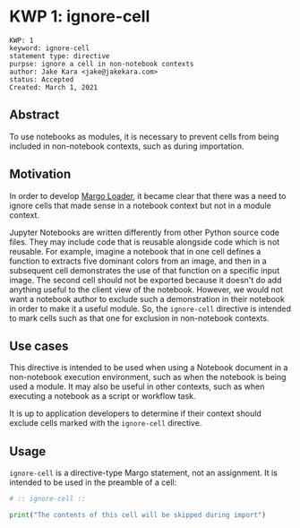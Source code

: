 # KWP 1: ignore-cell

```yaml:meta
KWP: 1
keyword: ignore-cell
statement type: directive
purpse: ignore a cell in non-notebook contexts
author: Jake Kara <jake@jakekara.com>
status: Accepted
Created: March 1, 2021
```

## Abstract

To use notebooks as modules, it is necessary to prevent cells from being included in non-notebook contexts, such as during importation.

## Motivation

In order to develop [Margo Loader](https://github.com/margo-notebooks/margo-loader-py), it became clear that there was a need to ignore cells that made sense in a notebook context but not in a module context.  

Jupyter Notebooks are written differently from other Python source code files. They may include code that is reusable alongside code which is not reusable. For example, imagine a notebook that in one cell defines a function to extracts five dominant colors from an image, and then in a subsequent cell demonstrates the use of that function on a specific input image. The second cell should not be exported because it doesn't do add anything useful to the client view of the notebook. However, we would not want a notebook author to exclude such a demonstration in their notebook in order to make it a useful module. So, the `ignore-cell` directive is intended to mark cells such as that one for exclusion in non-notebook contexts.

## Use cases

This directive is intended to be used when using a Notebook document in a non-notebook execution environment, such as when the notebook is being used a module. It may also be useful in other contexts, such as when executing a notebook as a script or workflow task.

It is up to application developers to determine if their context should exclude
cells marked with the `ignore-cell` directive.

## Usage

`ignore-cell` is a directive-type Margo statement, not an assignment. It is intended to be used in the preamble of a cell:

```python
# :: ignore-cell ::

print("The contents of this cell will be skipped during import")
```
